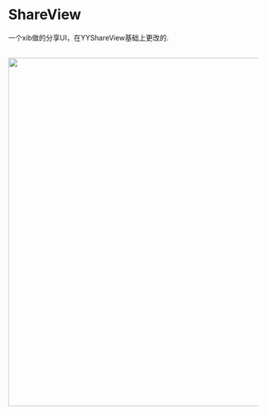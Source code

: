# ShareView
一个xib做的分享UI，在YYShareView基础上更改的.

<br>
<img height="700" src="https://github.com/mrhyh/ShareView/blob/master/%E6%95%88%E6%9E%9C%E5%9B%BE.png" />
<br>
